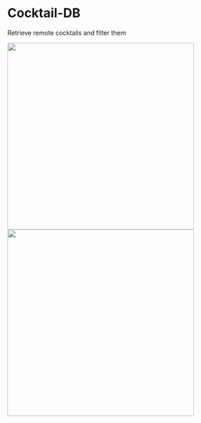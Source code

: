 # Cocktail-DB
Retrieve remote cocktails and filter them

<img src="https://user-images.githubusercontent.com/29354959/73882684-2b194b80-486b-11ea-88a4-cc2f2a853bb1.png" width=420> <img src="https://user-images.githubusercontent.com/29354959/73611690-fac47980-45ec-11ea-9f04-4646027eb33a.png" width=420>
